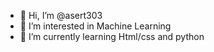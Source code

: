 - 👋 Hi, I’m @asert303
- 👀 I’m interested in Machine Learning
- 🌱 I’m currently learning Html/css and python
